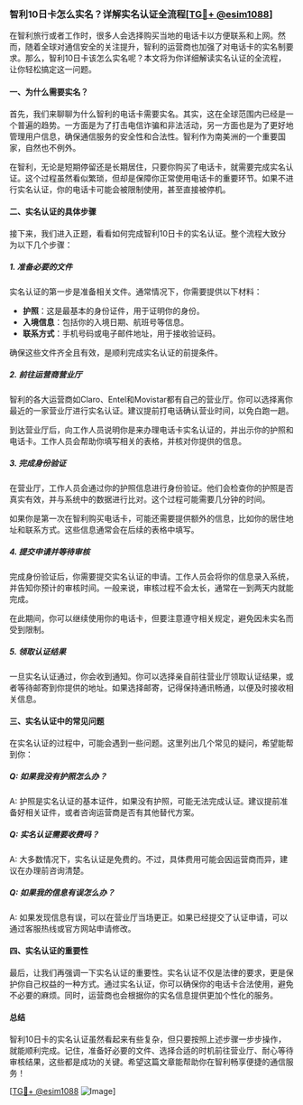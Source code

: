 ### 智利10日卡怎么实名？详解实名认证全流程[[TG💪+ @esim1088](https://t.me/s/esim1088)]

在智利旅行或者工作时，很多人会选择购买当地的电话卡以方便联系和上网。然而，随着全球对通信安全的关注提升，智利的运营商也加强了对电话卡的实名制要求。那么，智利10日卡该怎么实名呢？本文将为你详细解读实名认证的全流程，让你轻松搞定这一问题。

#### 一、为什么需要实名？

首先，我们来聊聊为什么智利的电话卡需要实名。其实，这在全球范围内已经是一个普遍的趋势。一方面是为了打击电信诈骗和非法活动，另一方面也是为了更好地管理用户信息，确保通信服务的安全性和合法性。智利作为南美洲的一个重要国家，自然也不例外。

在智利，无论是短期停留还是长期居住，只要你购买了电话卡，就需要完成实名认证。这个过程虽然看似繁琐，但却是保障你正常使用电话卡的重要环节。如果不进行实名认证，你的电话卡可能会被限制使用，甚至直接被停机。

#### 二、实名认证的具体步骤

接下来，我们进入正题，看看如何完成智利10日卡的实名认证。整个流程大致分为以下几个步骤：

##### 1. 准备必要的文件

实名认证的第一步是准备相关文件。通常情况下，你需要提供以下材料：

- **护照**：这是最基本的身份证件，用于证明你的身份。
- **入境信息**：包括你的入境日期、航班号等信息。
- **联系方式**：手机号码或电子邮件地址，用于接收验证码。

确保这些文件齐全且有效，是顺利完成实名认证的前提条件。

##### 2. 前往运营商营业厅

智利的各大运营商如Claro、Entel和Movistar都有自己的营业厅。你可以选择离你最近的一家营业厅进行实名认证。建议提前打电话确认营业时间，以免白跑一趟。

到达营业厅后，向工作人员说明你是来办理电话卡实名认证的，并出示你的护照和电话卡。工作人员会帮助你填写相关的表格，并核对你提供的信息。

##### 3. 完成身份验证

在营业厅，工作人员会通过你的护照信息进行身份验证。他们会检查你的护照是否真实有效，并与系统中的数据进行比对。这个过程可能需要几分钟的时间。

如果你是第一次在智利购买电话卡，可能还需要提供额外的信息，比如你的居住地址和联系方式。这些信息通常会在后续的表格中填写。

##### 4. 提交申请并等待审核

完成身份验证后，你需要提交实名认证的申请。工作人员会将你的信息录入系统，并告知你预计的审核时间。一般来说，审核过程不会太长，通常在一到两天内就能完成。

在此期间，你可以继续使用你的电话卡，但要注意遵守相关规定，避免因未实名而受到限制。

##### 5. 领取认证结果

一旦实名认证通过，你会收到通知。你可以选择亲自前往营业厅领取认证结果，或者等待邮寄到你提供的地址。如果选择邮寄，记得保持通讯畅通，以便及时接收相关信息。

#### 三、实名认证中的常见问题

在实名认证的过程中，可能会遇到一些问题。这里列出几个常见的疑问，希望能帮到你：

##### Q: 如果我没有护照怎么办？

A: 护照是实名认证的基本证件，如果没有护照，可能无法完成认证。建议提前准备好相关证件，或者咨询运营商是否有其他替代方案。

##### Q: 实名认证需要收费吗？

A: 大多数情况下，实名认证是免费的。不过，具体费用可能会因运营商而异，建议在办理前咨询清楚。

##### Q: 如果我的信息有误怎么办？

A: 如果发现信息有误，可以在营业厅当场更正。如果已经提交了认证申请，可以通过客服热线或官方网站申请修改。

#### 四、实名认证的重要性

最后，让我们再强调一下实名认证的重要性。实名认证不仅是法律的要求，更是保护你自己权益的一种方式。通过实名认证，你可以确保你的电话卡合法使用，避免不必要的麻烦。同时，运营商也会根据你的实名信息提供更加个性化的服务。

#### 总结

智利10日卡的实名认证虽然看起来有些复杂，但只要按照上述步骤一步步操作，就能顺利完成。记住，准备好必要的文件、选择合适的时机前往营业厅、耐心等待审核结果，这些都是成功的关键。希望这篇文章能帮助你在智利畅享便捷的通信服务！

[[TG💪+ @esim1088](https://t.me/s/esim1088) ![Image](https://i.postimg.cc/4NQfJmqS/Snipaste-2025-05-13-00-14-12.png)]